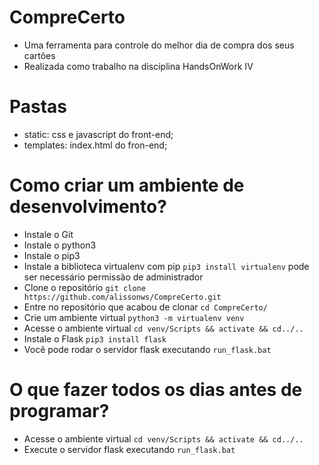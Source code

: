 # CompreCerto

- Uma ferramenta para controle do melhor dia de compra dos seus cartões
- Realizada como trabalho na disciplina HandsOnWork IV

# Pastas
- static: css e javascript do front-end;
- templates: index.html do fron-end;

# Como criar um ambiente de desenvolvimento?
- Instale o Git
- Instale o python3
- Instale o pip3
- Instale a biblioteca virtualenv com pip `pip3 install virtualenv` pode ser necessário permissão de administrador
- Clone o repositório `git clone https://github.com/alissonws/CompreCerto.git`
- Entre no repositório que acabou de clonar `cd CompreCerto/`
- Crie um ambiente virtual `python3 -m virtualenv venv`
- Acesse o ambiente virtual `cd venv/Scripts && activate && cd../..`
- Instale o Flask `pip3 install flask`
- Você pode rodar o servidor flask executando `run_flask.bat`


# O que fazer todos os dias antes de programar?
- Acesse o ambiente virtual `cd venv/Scripts && activate && cd../..`
- Execute o servidor flask executando `run_flask.bat`
